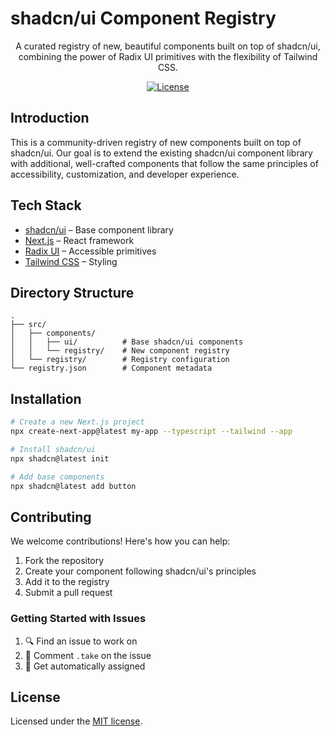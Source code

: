 # shadcn/ui Component Registry

<p align="center">
  A curated registry of new, beautiful components built on top of shadcn/ui, combining the power of Radix UI primitives with the flexibility of Tailwind CSS.
</p>

<p align="center">
  <a href="https://github.com/Codehagen/Prismui/blob/main/LICENSE.md">
    <img src="https://img.shields.io/github/license/Codehagen/Prismui?label=license&logo=github&color=f80&logoColor=fff" alt="License" />
  </a>
</p>

## Introduction

This is a community-driven registry of new components built on top of shadcn/ui. Our goal is to extend the existing shadcn/ui component library with additional, well-crafted components that follow the same principles of accessibility, customization, and developer experience.

## Tech Stack

- [shadcn/ui](https://ui.shadcn.com/) – Base component library
- [Next.js](https://nextjs.org/) – React framework
- [Radix UI](https://www.radix-ui.com/) – Accessible primitives
- [Tailwind CSS](https://tailwindcss.com/) – Styling

## Directory Structure

    .
    ├── src/
    │   ├── components/
    │   │   ├── ui/          # Base shadcn/ui components
    │   │   └── registry/    # New component registry
    │   └── registry/        # Registry configuration
    └── registry.json        # Component metadata

## Installation

```bash
# Create a new Next.js project
npx create-next-app@latest my-app --typescript --tailwind --app

# Install shadcn/ui
npx shadcn@latest init

# Add base components
npx shadcn@latest add button
```

## Contributing

We welcome contributions! Here's how you can help:

1. Fork the repository
2. Create your component following shadcn/ui's principles
3. Add it to the registry
4. Submit a pull request

### Getting Started with Issues

1. 🔍 Find an issue to work on
2. 💬 Comment `.take` on the issue
3. 🎉 Get automatically assigned

## License

Licensed under the [MIT license](https://github.com/Codehagen/Prismui/blob/main/LICENSE.md).
